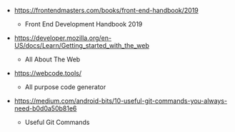 - https://frontendmasters.com/books/front-end-handbook/2019

  - Front End Development Handbook 2019

- https://developer.mozilla.org/en-US/docs/Learn/Getting_started_with_the_web

  - All About The Web

- https://webcode.tools/

  - All purpose code generator

- https://medium.com/android-bits/10-useful-git-commands-you-always-need-b0d0a50b81e6

  - Useful Git Commands